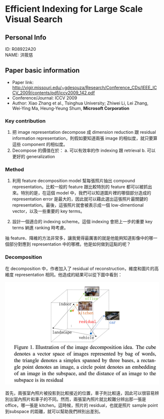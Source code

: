 
# Efficient Indexing for Large Scale Visual Search  

## Personal Info
ID: R08922A20  
NAME: 洪筱慈

## Paper basic information

- Paper link: http://vigir.missouri.edu/~gdesouza/Research/Conference_CDs/IEEE_ICCV_2009/contents/pdf/iccv2009_142.pdf    
- Conference/Journal: ICCV 2009 
- Author: Xiao Zhang et al., Tsinghua University; Zhiwei Li, Lei Zhang, Wei-Ying Ma, Heung-Yeung Shum, **Microsoft Corporation**  


### Key contribution

1. 把 image representation decompose 成 dimension reduction 跟 residual information representation，則假如要知道兩張 image 的相似度，就只要算這些 component 的相似度。
2. Decompose 的價值在於：
    a. 可以有效率的作 indexing 跟 retrieval
    b. 可以更好的 generalization


### Method

1. 利用 feature decomposition model 幫每張照片抽出 compound representation。比較一般的 feature 跟比較特別的 feature 都可以被抓出來。特別的是，在這個 model 中，我們可以知道圖片裡的哪個部分造成的 representation error 是最大的，因此就可以藉此選出這張照片最關鍵的 representation。最後，這張照片就會被表示成一個 low-dimentional vector，以及一些重要的 key terms。

2. 設計一個適合的 indexing scheme。這個 indexing 會把上一步的重要 key terms 納進 ranking 時考慮。

抽 feature、降維的方法非常多，讓我覺得最厲害的就是他能夠知道影像中的哪一個部分對應到 representation 中的哪裡。他是如何做到這點的呢？


### Decomposition
在 decomposition 中，作者加入了 residual of reconstruction，維度和圖片的高維度 representation 相同。他造成的結果可以從下圖中看到：

<div align="center">
<img src=img/10-1-1.png width=1000x>
</div>

首先，兩張室內照片被投影到比較接近的位置，車子則比較遠，因此可以很容易辨別出室內照片和車子的不同。然而，兩張室內照片就比較難分辨出那一張是 office，哪一張是 kitchen。這時候，照片的 residual，也就是照片 sample point 到subspace 的距離，就可以幫助我們辨別出差別。